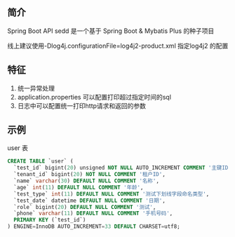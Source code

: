 
## 简介

Spring Boot API sedd 是一个基于 Spring Boot & Mybatis Plus 的种子项目

线上建议使用-Dlog4j.configurationFile=log4j2-product.xml 指定log4j2 的配置

## 特征

1. 统一异常处理
2. application.properties 可以配置打印超过指定时间的sql
3. 日志中可以配置统一打印http请求和返回的参数


## 示例

user 表
```sql
CREATE TABLE `user` (
  `test_id` bigint(20) unsigned NOT NULL AUTO_INCREMENT COMMENT '主键ID',
  `tenant_id` bigint(20) NOT NULL COMMENT '租户ID',
  `name` varchar(30) DEFAULT NULL COMMENT '名称',
  `age` int(11) DEFAULT NULL COMMENT '年龄',
  `test_type` int(11) DEFAULT NULL COMMENT '测试下划线字段命名类型',
  `test_date` datetime DEFAULT NULL COMMENT '日期',
  `role` bigint(20) DEFAULT NULL COMMENT '测试',
  `phone` varchar(11) DEFAULT NULL COMMENT '手机号码',
  PRIMARY KEY (`test_id`)
) ENGINE=InnoDB AUTO_INCREMENT=33 DEFAULT CHARSET=utf8;
```